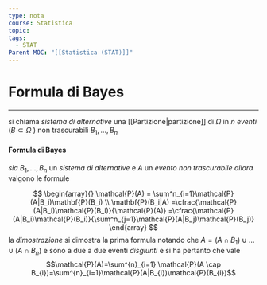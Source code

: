 ```yaml
---
type: nota
course: Statistica
topic: 
tags:
  - STAT
Parent MOC: "[[Statistica (STAT)]]"
---
```

# Formula di Bayes
---
si chiama _sistema di alternative_ una [[Partizione|partizione]] di $\Omega$ in $n$ _eventi_ ($B\subset \Omega$ ) non trascurabili $B_1,\dots,B_n$

#### Formula di Bayes
_sia_ $B_1,\dots,B_n$ un _sistema di alternative_ e  $A$ un _evento non trascurabile_
_allora_ valgono le formule

$$
\begin{array}{}
\mathcal{P}(A) = \sum^n_{i=1}\mathcal{P}(A|B_i)\mathbf{P}(B_i) \\
\mathbf{P}(B_i|A) =\cfrac{\mathcal{P}(A|B_i)\mathcal{P}(B_i)}{\mathcal{P}(A)} =\cfrac{\mathcal{P}(A|B_i)\mathcal{P}(B_i)}{\sum^n_{j=1}\mathcal{P}(A|B_j)\mathcal{P}(B_j)}
\end{array}
$$
la _dimostrazione_ si dimostra la prima formula notando che $A=(A\cap B_{1})\cup \dots\cup(A\cap B_{n})$ e sono a due a due eventi _disgiunti_ e si ha pertanto che vale $$\mathcal{P}(A)=\sum^{n}_{i=1} \mathcal{P}(A \cap B_{i})=\sum^{n}_{i=1}\mathcal{P}(A|B_{i})\mathcal{P}(B_{i})$$
